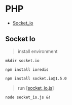 # PHP

* [Socket_io](#scoket_io)

## Socket Io

>install environment
```
mkdir socket.io

npm install ioredis

npm install socket.io@1.5.0

```

> run \[[socket_io.js](https://github.com/clotyxf/learningflow/tree/master/php/socket_io.js)\]
```
node socket_io.js &!
```